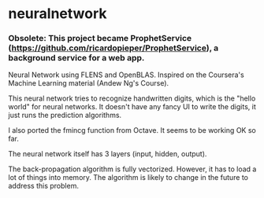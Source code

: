 # neuralnetwork

### Obsolete: This project became ProphetService (https://github.com/ricardopieper/ProphetService), a background service for a web app.

Neural Network using FLENS and OpenBLAS. 
Inspired on the Coursera's Machine Learning material (Andew Ng's Course).

This neural network tries to recognize handwritten digits, which is the "hello world" for neural networks.
It doesn't have any fancy UI to write the digits, it just runs the prediction algorithms.

I also ported the fmincg function from Octave. It seems to be working OK so far.

The neural network itself has 3 layers (input, hidden, output). 

The back-propagation algorithm is fully vectorized. However, it has to load a lot of things into memory. The algorithm is likely
to change in the future to address this problem.
